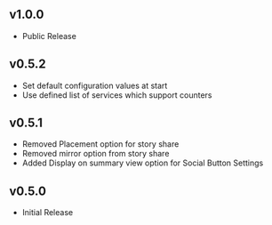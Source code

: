 ## v1.0.0
  - Public Release

## v0.5.2
  - Set default configuration values at start
  - Use defined list of services which support counters

## v0.5.1
  - Removed Placement option for story share
  - Removed mirror option from story share
  - Added Display on summary view option for Social Button Settings

## v0.5.0
  - Initial Release
